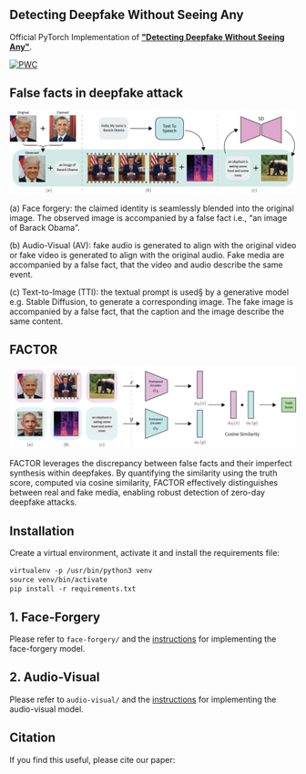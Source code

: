 ## Detecting Deepfake Without Seeing Any

Official PyTorch Implementation of [**"Detecting Deepfake Without Seeing Any"**](https://arxiv.org/pdf/2311.01458.pdf).

[![PWC](https://img.shields.io/endpoint.svg?url=https://paperswithcode.com/badge/detecting-deepfakes-without-seeing-any/deepfake-detection-on-fakeavceleb-1)](https://paperswithcode.com/sota/deepfake-detection-on-fakeavceleb-1?p=detecting-deepfakes-without-seeing-any)

## False facts in deepfake attack
![False facts](./figures/alignment.png)

(a) Face forgery: the claimed identity is seamlessly blended
into the original image. The observed image is accompanied by a false fact i.e., “an image of Barack
Obama”. 

(b) Audio-Visual (AV): fake audio is generated to align with the original video or fake
video is generated to align with the original audio. Fake media are accompanied by a false fact, that
the video and audio describe the same event. 

(c) Text-to-Image (TTI): the textual prompt is used§
by a generative model e.g. Stable Diffusion, to generate a corresponding image. The fake image is
accompanied by a false fact, that the caption and the image describe the same content.

## FACTOR

![FACTOR](./figures/fact_verification.png)

FACTOR leverages the
discrepancy between false facts and their imperfect synthesis within deepfakes. By quantifying the
similarity using the truth score, computed via cosine similarity, FACTOR effectively distinguishes
between real and fake media, enabling robust detection of zero-day deepfake attacks.

## Installation
Create a virtual environment, activate it and install the requirements file:
```
virtualenv -p /usr/bin/python3 venv
source venv/bin/activate
pip install -r requirements.txt
```

## 1. Face-Forgery
Please refer to `face-forgery/` and the [instructions](./face-forgery/README.md) for implementing the face-forgery model.

## 2. Audio-Visual
Please refer to `audio-visual/` and the [instructions](./audio-visual/README.md) for implementing the audio-visual model.



## Citation
If you find this useful, please cite our paper:
```

```
